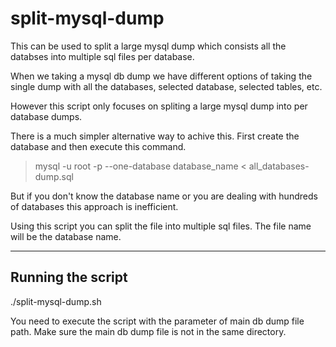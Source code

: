 # split-mysql-dump
This can be used to split a large mysql dump which consists all the databses into multiple sql files per database.

When we taking a mysql db dump we have different options of taking the single dump with all the databases, selected database, selected tables, etc.

However this script only focuses on spliting a large mysql dump into per database dumps.

There is a much simpler alternative way to achive this. First create the database and then execute this command.

>mysql -u root -p --one-database database_name < all_databases-dump.sql

But if you don't know the database name or you are dealing with hundreds of databases this approach is inefficient.

Using this script you can split the file into multiple sql files. The file name will be the database name.

------------------
Running the script
------------------

./split-mysql-dump.sh <mysql-dump-file-path>

You need to execute the script with the parameter of main db dump file path. 
Make sure the main db dump file is not in the same directory. 
